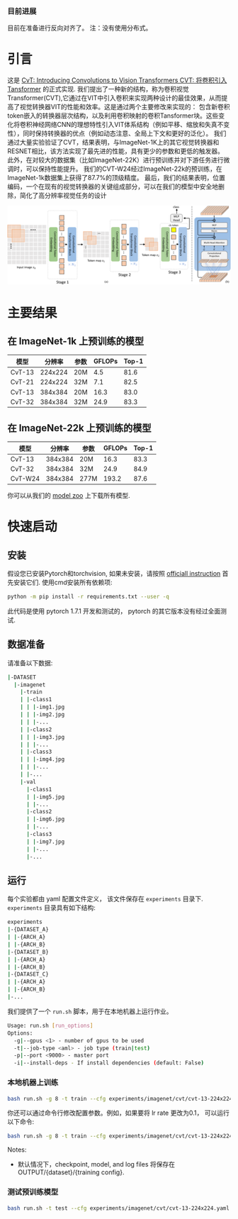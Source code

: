 ### 目前进展
目前在准备进行反向对齐了。
注：没有使用分布式。

# 引言
这是 [CvT: Introducing Convolutions to Vision Transformers CVT: 将卷积引入Tansformer](https://arxiv.org/abs/2103.15808) 的正式实现.
我们提出了一种新的结构，称为卷积视觉Transformer(CVT),它通过在VIT中引入卷积来实现两种设计的最佳效果，从而提高了视觉转换器VIT的性能和效率。这是通过两个主要修改来实现的：
包含新卷积token嵌入的转换器层次结构，以及利用卷积映射的卷积Tansformer块。这些变化将卷积神经网络CNN的理想特性引入VIT体系结构（例如平移、缩放和失真不变性），同时保持转换器的优点（例如动态注意、全局上下文和更好的泛化）。
我们通过大量实验验证了CVT，结果表明，与ImageNet-1K上的其它视觉转换器和RESNET相比，该方法实现了最先进的性能，具有更少的参数和更低的触发器。
此外，在对较大的数据集（比如ImageNet-22K）进行预训练并对下游任务进行微调时，可以保持性能提升。
我们的CVT-W24经过ImageNet-22k的预训练，在ImageNet-1k数据集上获得了87.7%的顶级精度。
最后，我们的结果表明，位置编码，一个在现有的视觉转换器的关键组成部分，可以在我们的模型中安全地删除，简化了高分辨率视觉任务的设计

![](figures/pipeline.svg)

# 主要结果
## 在 ImageNet-1k 上预训练的模型
| 模型  | 分辨率 | 参数 | GFLOPs | Top-1 |
|--------|------------|-------|--------|-------|
| CvT-13 | 224x224    | 20M   | 4.5    | 81.6  |
| CvT-21 | 224x224    | 32M   | 7.1    | 82.5  |
| CvT-13 | 384x384    | 20M   | 16.3   | 83.0  |
| CvT-32 | 384x384    | 32M   | 24.9   | 83.3  |

## 在 ImageNet-22k 上预训练的模型
| 模型   | 分辨率 | 参数 | GFLOPs | Top-1 |
|---------|------------|-------|--------|-------|
| CvT-13  | 384x384    | 20M   | 16.3   | 83.3  |
| CvT-32  | 384x384    | 32M   | 24.9   | 84.9  |
| CvT-W24 | 384x384    | 277M  | 193.2  | 87.6  |

你可以从我们的 [model zoo](https://1drv.ms/u/s!AhIXJn_J-blW9RzF3rMW7SsLHa8h?e=blQ0Al) 上下载所有模型.


# 快速启动
## 安装
假设您已安装Pytorch和torchvision, 如果未安装，请按照 [officiall instruction](https://pytorch.org/) 首先安装它们. 
使用cmd安装所有依赖项:

``` sh
python -m pip install -r requirements.txt --user -q
```

此代码是使用 pytorch 1.7.1 开发和测试的， pytorch 的其它版本没有经过全面测试.

## 数据准备
请准备以下数据:

``` sh
|-DATASET
  |-imagenet
    |-train
    | |-class1
    | | |-img1.jpg
    | | |-img2.jpg
    | | |-...
    | |-class2
    | | |-img3.jpg
    | | |-...
    | |-class3
    | | |-img4.jpg
    | | |-...
    | |-...
    |-val
      |-class1
      | |-img5.jpg
      | |-...
      |-class2
      | |-img6.jpg
      | |-...
      |-class3
      | |-img7.jpg
      | |-...
      |-...
```


## 运行
每个实验都由 yaml 配置文件定义， 该文件保存在 `experiments` 目录下.  `experiments` 目录具有如下结构:

``` sh
experiments
|-{DATASET_A}
| |-{ARCH_A}
| |-{ARCH_B}
|-{DATASET_B}
| |-{ARCH_A}
| |-{ARCH_B}
|-{DATASET_C}
| |-{ARCH_A}
| |-{ARCH_B}
|-...
```

我们提供了一个 `run.sh` 脚本，用于在本地机器上运行作业。

``` sh
Usage: run.sh [run_options]
Options:
  -g|--gpus <1> - number of gpus to be used
  -t|--job-type <aml> - job type (train|test)
  -p|--port <9000> - master port
  -i|--install-deps - If install dependencies (default: False)
```

### 本地机器上训练

``` sh
bash run.sh -g 8 -t train --cfg experiments/imagenet/cvt/cvt-13-224x224.yaml
```

你还可以通过命令行修改配置参数。例如，如果要将 lr rate 更改为0.1， 可以运行以下命令:
``` sh
bash run.sh -g 8 -t train --cfg experiments/imagenet/cvt/cvt-13-224x224.yaml TRAIN.LR 0.1
```

Notes:
- 默认情况下，checkpoint, model, and log files 将保存在 OUTPUT/{dataset}/{training config}.

### 测试预训练模型
``` sh
bash run.sh -t test --cfg experiments/imagenet/cvt/cvt-13-224x224.yaml TEST.MODEL_FILE ${PRETRAINED_MODLE_FILE}
```

